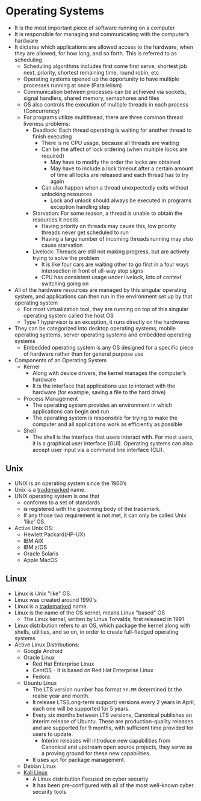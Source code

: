 # Operating Systems

- It is the most important piece of software running on a computer
- It is responsible for managing and communicating with the computer’s hardware
- It dictates which applications are allowed access to the hardware, when they are allowed, for how long, and so forth. This is referred to as scheduling
  - Scheduling algorithms includes first come first serve, shortest job next, priority, shortest remaining time, round robin, etc
  - Operating systems opened up the opportunity to have multiple processes running at once (Parallelism)
  - Communication between processes can be achieved via sockets, signal handlers, shared memory, semaphores and files
  - OS also controls the execution of multiple threads in each process (Concurrency)
  - For programs utilize multithread, there are three common thread liveness problems:
    - Deadlock: Each thread operating is waiting for another thread to finish executing
      - There is no CPU usage, because all threads are waiting
      - Can be the affect of lock ordering (when multiple locks are required)
        - May have to modify the order the locks are obtained
        - May have to include a lock timeout after a certain amount of time all locks are released and each thread has to try again
      - Can also happen when a thread unexpectedly exits without unlocking resources
        - Lock and unlock should always be executed in programs exception handling step
    - Starvation: For some reason, a thread is unable to obtain the resources it needs
      - Having priority on threads may cause this, low priority threads never get scheduled to run
      - Having a large number of incoming threads running may also cause starvation
    - Livelock: Threads are still not making progress, but are actively trying to solve the problem
      - It is like four cars are waiting other to go first in a four ways intersection in front of all-way stop signs
      - CPU has consistent usage under livelock, lots of context switching going on
- All of the hardware resources are managed by this singular operating system, and applications can then run in the environment set up by that operating system
  - For most virtualization tool, they are running on top of this singular operating system called the host OS
  - Type 1 hypervisor is an exception, it runs directly on the hardwares
- They can be categorized into desktop operating systems, mobile operating systems, server operating systems and embedded operating systems
  - Embedded operating system is any OS designed for a specific piece of hardware rather than for general purpose use
- Components of an Operating System
  - Kernel
    - Along with device drivers, the kernel manages the computer’s hardware
    - It is the interface that applications use to interact with the hardware (for example, saving a file to the hard drive)
  - Process Management
    - The operating system provides an environment in which applications can begin and run
    - The operating system is responsible for trying to make the computer and all applications work as efficiently as possible
  - Shell
    - The shell is the interface that users interact with. For most users, it is a graphical user interface (GUI). Operating systems can also accept user input via a command line interface (CLI).

## Unix

- UNIX is an operating system since the 1960’s
- Unix is a [trademarked](www.unix.org) name.
- UNIX operating system is one that
  - conforms to a set of standards
  - is registered with the governing body of the trademark.
  - If any those two requirement is not met, it can only be called Unix 'like' OS.
- Active Unix OS:
  - Hewlett Packard(HP-UX)
  - IBM AIX
  - IBM z/OS
  - Oracle Solaris
  - Apple MacOS

## Linux

- Linux is Unix "like" OS.
- Linux was created around 1990's
- Linux is a [trademarked](www.linuxmark.org) name.
- Linux is the name of the OS kernel, means Linux "based" OS
  - The Linux kernel, written by Linus Torvalds, first released in 1991
- Linux distribution refers to an OS, which package the kernel along with shells, utilities, and so on, in order to create full-fledged operating systems
- Active Linux Distributions:
  - Google Android
  - Oracle Linux
    - Red Hat Enterprise Linux
    - CentOS - It is based on Red Hat Enterprise Linux
    - Fedora
  - Ubuntu Linux
    - The LTS version number has format `YY.MM` determined bt the realse year and month.
    - It release LTS(Long-term support) versions every 2 years in April, each one will be supported for 5 years.
    - Every six months between LTS versions, Canonical publishes an interim release of Ubuntu. These are production-quality releases and are supported for 9 months, with sufficient time provided for users to update.
      - Interim releases will introduce new capabilities from Canonical and upstream open source projects, they serve as a proving ground for these new capabilities.
    - It uses `apt` for package management.
  - Debian Linux
  - [Kali Linux](https://www.kali.org/downloads/)
    - A Linux distribution Focused on cyber security
    - It has been pre-configured with all of the most well-known cyber security tools
